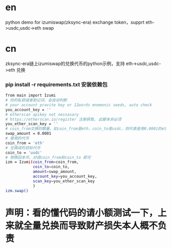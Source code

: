 # en
python demo for izumiswap(zksync-era) exchange token，supprt eth->usdc,usdc->eth swap
# cn
zksync-era链上izumiswap的兑换代币的python示例，支持 eth->usdc,usdc->eth 兑换

### pip install -r requirements.txt 安装依赖包
```bash
from main import Izumi
# 你的私钥或者助记词，会自动判断
# your account pravite key or 12words mnemonic seeds, auto check
you_account_key = ''
# etherscan apikey not nessasary
# https://etherscan.io/register 注册获取, 此脚本非必须
you_ether_scan_key = ''
# coin_from交换的数量，如coin_from是eth，coin_to是usdc，则代表是用0.0001的eth兑换成等值的usdc，具体能兑换多少看当前eth价格
swap_amount = 0.0001
# 使用的代币
coin_from = 'eth'
# 兑换成的目标代币
coin_to = 'usdc'
# 想换回本币，对调coin_from和coin_to 即可
izm = Izumi(coin_from=coin_from,
            coin_to=coin_to,
            amount=swap_amount,
            account_key=you_account_key,
            scan_key=you_ether_scan_key
            )
izm.swap()
```
# 声明：看的懂代码的请小额测试一下，上来就全量兑换而导致财产损失本人概不负责
